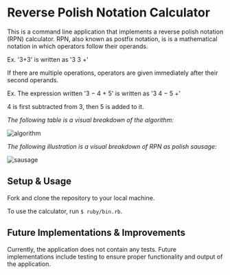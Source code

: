 # Reverse Polish Notation Calculator
This is a command line application that implements a reverse polish notation (RPN) calculator. 
RPN, also known as postfix notation, is is a mathematical notation in which operators follow their operands.

Ex. '3+3' is written as '3 3 +'

If there are multiple operations, operators are given immediately after their second operands.

Ex. The expression written '3 − 4 + 5' is written as '3 4 − 5 +' 

4 is first subtracted from 3, then 5 is added to it. 

*The following table is a visual breakdown of the algorithm:*

![algorithm](https://github.com/sarahsakordaniels/rpn_calculator/blob/media/algorithm.png)


*The following illustration is a visual breakdown of RPN as polish sausage:*

![sausage](https://github.com/sarahsakordaniels/rpn_calculator/blob/media/sausage.png)

## Setup & Usage
Fork and clone the repository to your local machine.

To use the calculator, run `$ ruby/bin.rb`. 



## Future Implementations & Improvements
Currently, the application does not contain any tests. Future implementations include testing to ensure proper functionality and output of the application.
